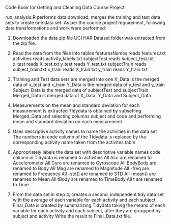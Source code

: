 Code Book for Getting and Cleaning Data Course Project

run_analysis.R performs data download, merges the training and test data sets to create one data set.
As per the course project requirement, following data transformations and work were performed:

1. Downloaded the data zip file
	UCI HAR Dataset folder was extracted from the zip file.

2. Read the data from the files into tables
	featuresNames reads features.txt
	activities reads activity_labels.txt
	subjectTest reads subject_test.txt
	x_test reads X_test.txt
	y_test reads Y_test.txt
	subjectTrain reads subject_train.txt
	x_train reads X_train.txt
	y_train reads Y_train.txt

3. Training and Test data sets are merged into one
	X_Data is the merged data of x_test and x_train
	Y_Data is the merged data of y_test and y_train
	Subject_Data is the merged data of subjectTest and subjectTrain
	Merged_Data is merged data of X_Data, Y_Data and Subject_Data

4. Measurements on the mean and standard deviation for each measurement is extracted
	Tidydata is obtained by subsetting Merged_Data and selecting columns subject and code and performing mean and standard deviation on each measurement.

5. Uses descriptive activity names to name the activities in the data set
	The numbers in code column of the Tidydata is replaced by the corresponding activity name taken from the activites table

6. Appropriately labels the data set with descriptive variable names
	code column in Tidydata is renamed to activities
	All Acc are renamed to Accelerometer
	All Gyro are renamed to Gyroscope
	All BodyBody are renamed to Body
	All Mag are renamed to Magnitude
	All -freq are renamed to Frequency
	All -std() are renamed to STD
	All -mean() are renamed to Mean
	All tBody are renamed to TimeBody
	All t are renamed to Time

7. From the data set in step 4, creates a second, independent tidy data set with the average of each variable for each activity and each subject.
	Final_Data is created by summarizing Tidydata taking the means of each variable for each activity and each subject, after they are groupped by subject and activity
	Write the result to Final_Data.txt file.


	 
